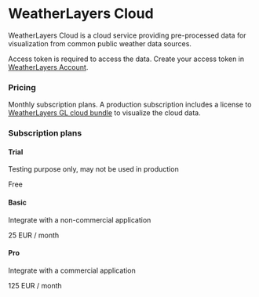 # WeatherLayers Cloud

WeatherLayers Cloud is a cloud service providing pre-processed data for visualization from common public weather data sources.

Access token is required to access the data. Create your access token in [WeatherLayers Account](https://account.weatherlayers.com).

### Pricing

Monthly subscription plans. A production subscription includes a license to [WeatherLayers GL cloud bundle](../weatherlayers-gl/cloud-bundle/) to visualize the cloud data.

### Subscription plans

#### Trial

Testing purpose only, may not be used in production

Free

#### Basic

Integrate with a non-commercial application

25 EUR / month

#### Pro

Integrate with a commercial application

125 EUR / month
